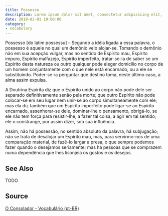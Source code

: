 ```yaml
---
title: Possesso
description: Lorem ipsum dolor sit amet, consectetur adipisicing elit, sed do eiusmod tempor incididunt ut labore et dolore magna aliqua.  TODO
date: 2019-02-01 19:00:00
category:
- vocabulary
---
```


Possesso [do latim possessu] – Segundo a idéia ligada a essa palavra, o possesso é aquele no qual um demônio veio alojar-se. Tomando o demônio não em sua acepção vulgar, mas no sentido de Espírito mau, Espírito impuro, Espírito malfazejo, Espírito imperfeito, tratar-se-ia de saber se um Espírito desta natureza ou outro qualquer pode eleger domicílio no corpo de um homem conjuntamente com o que nele está encarnado, ou a ele se substituindo. Poder-se-ia perguntar que destino toma, neste último caso, a alma assim expulsa.

A Doutrina Espírita diz que o Espírito unido ao corpo não pode dele ser separado definitivamente senão pela morte; que outro Espírito não pode colocar-se em seu lugar nem unir-se ao corpo simultaneamente com ele; mas ela diz também que um Espírito imperfeito pode ligar-se ao Espírito encarnado, assenhorar-se dele, dominar-lhe o pensamento, obrigá-lo, se ele não tem força para resistir-lhe, a fazer tal coisa, a agir em tal sentido; ele o constrange, por assim dizer, sob sua influência.

Assim, não há possessão, no sentido absoluto da palavra, há subjugação; não se trata de desalojar um Espírito mau, mas, para servirmo-nos de uma comparação material, de fazê-lo largar a presa, o que sempre podemos fazer quando o desejamos seriamente; mas há pessoas que se comprazem numa dependência que lhes lisonjeia os gostos e os desejos.

## See Also
TODO

## Source
[O Consolador - Vocabulário (pt-BR)](http://www.oconsolador.com.br/linkfixo/vocabulario/principal.html)
